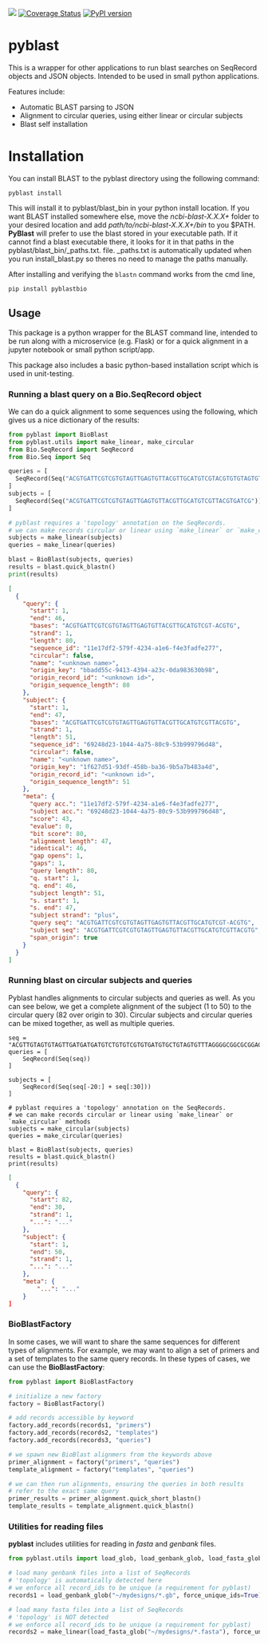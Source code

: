 ![](https://github.com/jvrana/pyblast/workflows/Python%Package/badge.svg)
[![Coverage Status](https://coveralls.io/repos/github/jvrana/pyblast/badge.svg?branch=master)](https://coveralls.io/github/jvrana/pyblast?branch=master)
[![PyPI version](https://badge.fury.io/py/pyblastbio.svg)](https://badge.fury.io/py/pyblastbio)

# pyblast

This is a wrapper for other applications to run blast searches on SeqRecord objects and JSON objects. Intended to
be used in small python applications.

Features include:
* Automatic BLAST parsing to JSON
* Alignment to circular queries, using either linear or circular subjects
* Blast self installation

# Installation

You can install BLAST to the pyblast directory using the following command:

```
pyblast install
```

This will install it to pyblast/blast_bin in your python install location. If you want BLAST installed somewhere else, move the *ncbi-blast-X.X.X+* folder
to your desired location and add *path/to/ncbi-blast-X.X.X+/bin* to you $PATH. **PyBlast** will prefer to use the blast stored
in your executable path. If it cannot find a blast executable there, it looks for it in that paths in the pyblast/blast_bin/_paths.txt.
file. _paths.txt is automatically updated when you run install_blast.py so theres no need to manage the paths manually.

After installing and verifying the `blastn` command works from the cmd line,

```
pip install pyblastbio
```

## Usage

This package is a python wrapper for the BLAST command line, intended to be run along with a microservice (e.g. Flask) or for a quick alignment in a jupyter notebook or small python script/app.

This package also includes a basic python-based installation script which is used in unit-testing.

### Running a blast query on a Bio.SeqRecord object

We can do a quick alignment to some sequences using the following, which gives us a nice dictionary of the results:

```python
from pyblast import BioBlast
from pyblast.utils import make_linear, make_circular
from Bio.SeqRecord import SeqRecord
from Bio.Seq import Seq

queries = [
  SeqRecord(Seq("ACGTGATTCGTCGTGTAGTTGAGTGTTACGTTGCATGTCGTACGTGTGTAGTGTCGTGTAGTGCTGATGCTACGTGATCG"))
]
subjects = [
  SeqRecord(Seq("ACGTGATTCGTCGTGTAGTTGAGTGTTACGTTGCATGTCGTTACGTGATCG"))
]

# pyblast requires a 'topology' annotation on the SeqRecords.
# we can make records circular or linear using `make_linear` or `make_circular` methods
subjects = make_linear(subjects)
queries = make_linear(queries)

blast = BioBlast(subjects, queries)
results = blast.quick_blastn()
print(results)
```

```json
[
  {
    "query": {
      "start": 1,
      "end": 46,
      "bases": "ACGTGATTCGTCGTGTAGTTGAGTGTTACGTTGCATGTCGT-ACGTG",
      "strand": 1,
      "length": 80,
      "sequence_id": "11e17df2-579f-4234-a1e6-f4e3fadfe277",
      "circular": false,
      "name": "<unknown name>",
      "origin_key": "bbadd55c-9413-4394-a23c-0da983630b98",
      "origin_record_id": "<unknown id>",
      "origin_sequence_length": 80
    },
    "subject": {
      "start": 1,
      "end": 47,
      "bases": "ACGTGATTCGTCGTGTAGTTGAGTGTTACGTTGCATGTCGTTACGTG",
      "strand": 1,
      "length": 51,
      "sequence_id": "69248d23-1044-4a75-80c9-53b999796d48",
      "circular": false,
      "name": "<unknown name>",
      "origin_key": "1f627d51-93df-458b-ba36-9b5a7b483a4d",
      "origin_record_id": "<unknown id>",
      "origin_sequence_length": 51
    },
    "meta": {
      "query acc.": "11e17df2-579f-4234-a1e6-f4e3fadfe277",
      "subject acc.": "69248d23-1044-4a75-80c9-53b999796d48",
      "score": 43,
      "evalue": 0,
      "bit score": 80,
      "alignment length": 47,
      "identical": 46,
      "gap opens": 1,
      "gaps": 1,
      "query length": 80,
      "q. start": 1,
      "q. end": 46,
      "subject length": 51,
      "s. start": 1,
      "s. end": 47,
      "subject strand": "plus",
      "query seq": "ACGTGATTCGTCGTGTAGTTGAGTGTTACGTTGCATGTCGT-ACGTG",
      "subject seq": "ACGTGATTCGTCGTGTAGTTGAGTGTTACGTTGCATGTCGTTACGTG",
      "span_origin": true
    }
  }
]
```

### Running blast on circular subjects and queries

Pyblast handles alignments to circular subjects and queries as well. As you can see below, we get a complete alignment of the subject (1 to 50) to the circular query (82 over origin to 30). Circular subjects and circular queries can be mixed together, as well as multiple queries.

```
seq = "ACGTTGTAGTGTAGTTGATGATGATGTCTGTGTCGTGTGATGTGCTGTAGTGTTTAGGGGCGGCGCGGAGTATGCTG"
queries = [
	SeqRecord(Seq(seq))
]

subjects = [
	SeqRecord(Seq(seq[-20:] + seq[:30]))
]

# pyblast requires a 'topology' annotation on the SeqRecords.
# we can make records circular or linear using `make_linear` or `make_circular` methods
subjects = make_circular(subjects)
queries = make_circular(queries)

blast = BioBlast(subjects, queries)
results = blast.quick_blastn()
print(results)
```

```json
[
  {
    "query": {
      "start": 82,
      "end": 30,
      "strand": 1,
      "...": "..."
    },
    "subject": {
      "start": 1,
      "end": 50,
      "strand": 1,
      "...": "..."
    },
    "meta": {
    	"...": "..."
    }
]
```

### BioBlastFactory

In some cases, we will want to share the same sequences for different types of alignments. For example, we may want to align a set of primers and a set of templates to the same query records. In these types of cases, we can use the **BioBlastFactory**:

```python
from pyblast import BioBlastFactory

# initialize a new factory
factory = BioBlastFactory()

# add records accessible by keyword
factory.add_records(records1, "primers")
factory.add_records(records2, "templates")
factory.add_records(records3, "queries")

# we spawn new BioBlast alignmers from the keywords above
primer_alignment = factory("primers", "queries")
template_alignment = factory("templates", "queries")

# we can then run alignments, ensuring the queries in both results
# refer to the exact same query
primer_results = primer_alignment.quick_short_blastn()
template_results = template_alignment.quick_blastn()
```

### Utilities for reading files

**pyblast** includes utilities for reading in *fasta* and *genbank* files.

```python
from pyblast.utils import load_glob, load_genbank_glob, load_fasta_glob

# load many genbank files into a list of SeqRecords
# 'topology' is automatically detected here
# we enforce all record_ids to be unique (a requirement for pyblast)
records1 = load_genbank_glob("~/mydesigns/*.gb", force_unique_ids=True)

# load many fasta files into a list of SeqRecords
# 'topology' is NOT detected
# we enforce all record_ids to be unique (a requirement for pyblast)
records2 = make_linear(load_fasta_glob("~/mydesigns/*.fasta"), force_unique_ids=True)

```
